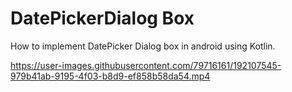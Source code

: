 # DatePickerDialog Box
How to implement DatePicker Dialog box in android using Kotlin.




https://user-images.githubusercontent.com/79716161/192107545-979b41ab-9195-4f03-b8d9-ef858b58da54.mp4

